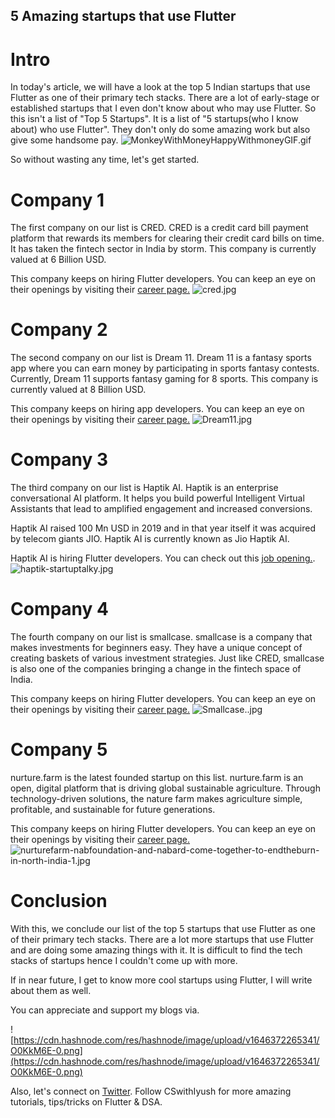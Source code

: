 ## 5 Amazing startups that use Flutter

# Intro
In today's article, we will have a look at the top 5 Indian startups that use Flutter as one of their primary tech stacks. There are a lot of early-stage or established startups that I even don't know about who may use Flutter. So this isn't a list of "Top 5 Startups". It is a list of "5 startups(who I know about) who use Flutter". They don't only do some amazing work but also give some handsome pay.
![MonkeyWithMoneyHappyWithmoneyGIF.gif](https://cdn.hashnode.com/res/hashnode/image/upload/v1647419838916/79Rpb8Ihc.gif)

So without wasting any time, let's get started.

# Company 1
The first company on our list is CRED. CRED is a credit card bill payment platform that rewards its members for clearing their credit card bills on time. It has taken the fintech sector in India by storm. This company is currently valued at 6 Billion USD. 

This company keeps on hiring Flutter developers. You can keep an eye on their openings by visiting their [career page.](https://careers.cred.club/allJob)
![cred.jpg](https://cdn.hashnode.com/res/hashnode/image/upload/v1647420007895/aRnvL4OiC.jpg)

# Company 2
The second company on our list is Dream 11. Dream 11 is a fantasy sports app where you can earn money by participating in sports fantasy contests. Currently, Dream 11 supports fantasy gaming for 8 sports. This company is currently valued at 8 Billion USD.

This company keeps on hiring app developers. You can keep an eye on their openings by visiting their [career page.](https://www.dreamsports.group/careers/)
![Dream11.jpg](https://cdn.hashnode.com/res/hashnode/image/upload/v1647420218189/PMah6-vkJ.jpg)

# Company 3
The third company on our list is Haptik AI. Haptik is an enterprise conversational AI platform. It helps you build powerful Intelligent Virtual Assistants that lead to amplified engagement and increased conversions.

Haptik AI raised 100 Mn USD in 2019 and in that year itself it was acquired by telecom giants JIO. Haptik AI is currently known as Jio Haptik AI.

Haptik AI is hiring Flutter developers. You can check out this [job opening.](https://www.linkedin.com/jobs/search?keywords=haptik&origin=BLENDED_SEARCH_RESULT_CARD_NAVIGATION&currentJobId=2951789173&lipi=urn%3Ali%3Apage%3Ad_flagship3_search_srp_all%3BrfevTrsDT5S9%2FexerdrGjQ%3D%3D).
![haptik-startuptalky.jpg](https://cdn.hashnode.com/res/hashnode/image/upload/v1647420299982/HCY0CBqRM.jpg)

# Company 4
The fourth company on our list is smallcase. smallcase is a company that makes investments for beginners easy. They have a unique concept of creating baskets of various investment strategies. Just like CRED, smallcase is also one of the companies bringing a change in the fintech space of India.

This company keeps on hiring Flutter developers. You can keep an eye on their openings by visiting their [career page.](https://smallcase.freshteam.com/jobs)
![Smallcase..jpg](https://cdn.hashnode.com/res/hashnode/image/upload/v1647420334160/-ceitjhOS.jpg)

# Company 5 
nurture.farm is the latest founded startup on this list. nurture.farm is an open, digital platform that is driving global sustainable agriculture. Through technology-driven solutions, the nature farm makes agriculture simple, profitable, and sustainable for future generations.

This company keeps on hiring Flutter developers. You can keep an eye on their openings by visiting their [career page.](https://nurture.farm/join-us/)
![nurturefarm-nabfoundation-and-nabard-come-together-to-endtheburn-in-north-india-1.jpg](https://cdn.hashnode.com/res/hashnode/image/upload/v1647420426074/DGGTgkz1b.jpg)

# Conclusion
With this, we conclude our list of the top 5 startups that use Flutter as one of their primary tech stacks. There are a lot more startups that use Flutter and are doing some amazing things with it. It is difficult to find the tech stacks of startups hence I couldn't come up with more.

If in near future, I get to know more cool startups using Flutter, I will write about them as well.

You can appreciate and support my blogs via.

![https://cdn.hashnode.com/res/hashnode/image/upload/v1646372265341/O0KkM6E-0.png](https://cdn.hashnode.com/res/hashnode/image/upload/v1646372265341/O0KkM6E-0.png)

Also, let's connect on [Twitter](https://twitter.com/Iyush004). Follow CSwithIyush for more amazing tutorials, tips/tricks on Flutter & DSA.



